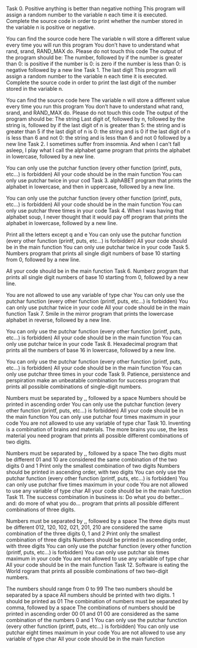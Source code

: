 Task 0. Positive anything is better than negative nothing
This program will assign a random number to the variable n each time it is executed. Complete the source code in order to print whether the number stored in the variable n is positive or negative.

You can find the source code here
The variable n will store a different value every time you will run this program
You don’t have to understand what rand, srand, RAND_MAX do. Please do not touch this code
The output of the program should be:
The number, followed by
if the number is greater than 0: is positive
if the number is 0: is zero
if the number is less than 0: is negative
followed by a new line
Task 1. The last digit
This program will assign a random number to the variable n each time it is executed. Complete the source code in order to print the last digit of the number stored in the variable n.

You can find the source code here
The variable n will store a different value every time you run this program
You don’t have to understand what rand, srand, and RAND_MAX do. Please do not touch this code
The output of the program should be:
The string Last digit of, followed by
n, followed by
the string is, followed by
if the last digit of n is greater than 5: the string and is greater than 5
if the last digit of n is 0: the string and is 0
if the last digit of n is less than 6 and not 0: the string and is less than 6 and not 0
followed by a new line
Task 2. I sometimes suffer from insomnia. And when I can't fall asleep, I play what I call the alphabet game
program that prints the alphabet in lowercase, followed by a new line.

You can only use the putchar function (every other function (printf, puts, etc…) is forbidden)
All your code should be in the main function
You can only use putchar twice in your cod
Task 3. alphABET
program that prints the alphabet in lowercase, and then in uppercase, followed by a new line.

You can only use the putchar function (every other function (printf, puts, etc…) is forbidden)
All your code should be in the main function
You can only use putchar three times in your code
Task 4. When I was having that alphabet soup, I never thought that it would pay off
program that prints the alphabet in lowercase, followed by a new line.

Print all the letters except q and e
You can only use the putchar function (every other function (printf, puts, etc…) is forbidden)
All your code should be in the main function
You can only use putchar twice in your code
Task 5. Numbers
program that prints all single digit numbers of base 10 starting from 0, followed by a new line.

All your code should be in the main function
Task 6. Numberz
program that prints all single digit numbers of base 10 starting from 0, followed by a new line.

You are not allowed to use any variable of type char
You can only use the putchar function (every other function (printf, puts, etc…) is forbidden)
You can only use putchar twice in your code
All your code should be in the main function
Task 7. Smile in the mirror
program that prints the lowercase alphabet in reverse, followed by a new line.

You can only use the putchar function (every other function (printf, puts, etc…) is forbidden)
All your code should be in the main function
You can only use putchar twice in your code
Task 8. Hexadecimal
 program that prints all the numbers of base 16 in lowercase, followed by a new line.

You can only use the putchar function (every other function (printf, puts, etc…) is forbidden)
All your code should be in the main function
You can only use putchar three times in your code
Task 9. Patience, persistence and perspiration make an unbeatable combination for success
program that prints all possible combinations of single-digit numbers.

Numbers must be separated by ,, followed by a space
Numbers should be printed in ascending order
You can only use the putchar function (every other function (printf, puts, etc…) is forbidden)
All your code should be in the main function
You can only use putchar four times maximum in your code
You are not allowed to use any variable of type char
Task 10. Inventing is a combination of brains and materials. The more brains you use, the less material you need
program that prints all possible different combinations of two digits.

Numbers must be separated by ,, followed by a space
The two digits must be different
01 and 10 are considered the same combination of the two digits 0 and 1
Print only the smallest combination of two digits
Numbers should be printed in ascending order, with two digits
You can only use the putchar function (every other function (printf, puts, etc…) is forbidden)
You can only use putchar five times maximum in your code
You are not allowed to use any variable of type char
All your code should be in the main function
Task 11. The success combination in business is: Do what you do better... and: do more of what you do...
program that prints all possible different combinations of three digits.

Numbers must be separated by ,, followed by a space
The three digits must be different
012, 120, 102, 021, 201, 210 are considered the same combination of the three digits 0, 1 and 2
Print only the smallest combination of three digits
Numbers should be printed in ascending order, with three digits
You can only use the putchar function (every other function (printf, puts, etc…) is forbidden)
You can only use putchar six times maximum in your code
You are not allowed to use any variable of type char
All your code should be in the main function
Task 12. Software is eating the World
rogram that prints all possible combinations of two two-digit numbers.

The numbers should range from 0 to 99
The two numbers should be separated by a space
All numbers should be printed with two digits. 1 should be printed as 01
The combination of numbers must be separated by comma, followed by a space
The combinations of numbers should be printed in ascending order
00 01 and 01 00 are considered as the same combination of the numbers 0 and 1
You can only use the putchar function (every other function (printf, puts, etc…) is forbidden)
You can only use putchar eight times maximum in your code
You are not allowed to use any variable of type char
All your code should be in the main function
